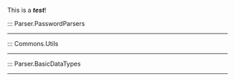This is a ***test***!

::: Parser.PasswordParsers

---

::: Commons.Utils

---

::: Parser.BasicDataTypes

---